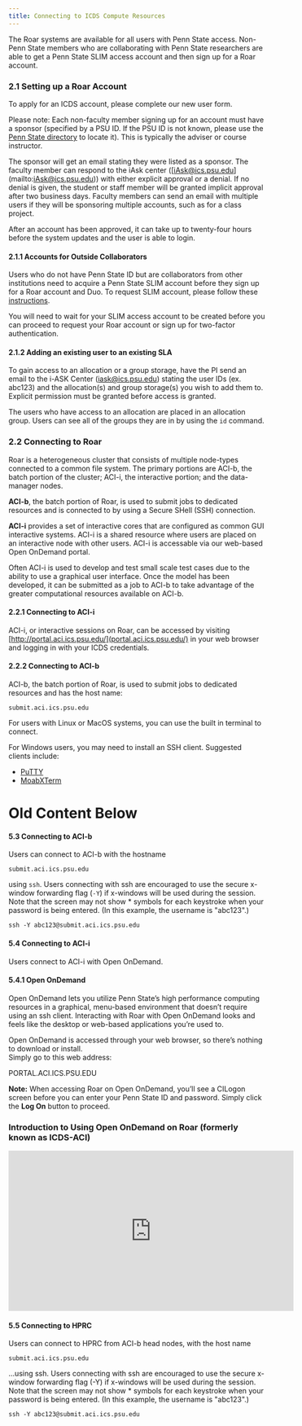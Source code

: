 ```yaml
---
title: Connecting to ICDS Compute Resources
---
```


The Roar systems are available for all users with Penn State access. Non-Penn 
State members who are collaborating with Penn State researchers are able to get 
a Penn State SLIM access account and then sign up for a Roar account.

### 2.1 Setting up a Roar Account

To apply for an ICDS account, please complete our new user form.

Please note: Each non-faculty member signing up for an account must have a 
sponsor (specified by a PSU ID. If the PSU ID is not known, please use the 
[Penn State directory](http://www.work.psu.edu/ldap/) to locate it). This is 
typically the adviser or course instructor.

The sponsor will get an email stating they were listed as a sponsor. The faculty 
member can respond to the iAsk center ([<span class="cmtt-10">iAsk@ics.psu.edu</span>]
(mailto:iAsk@ics.psu.edu)) with either explicit approval or a denial. If no 
denial is given, the student or staff member will be granted implicit approval 
after two business days. Faculty members can send an email with multiple users 
if they will be sponsoring multiple accounts, such as for a class project. 

After an account has been approved, it can take up to twenty-four hours before 
the system updates and the user is able to login.  

#### 2.1.1 Accounts for Outside Collaborators

Users who do not have Penn State ID but are collaborators from other institutions 
need to acquire a Penn State SLIM account before they sign up for a Roar account 
and Duo. To request SLIM account, please follow these [instructions](https://www.icds.psu.edu/computing-services/account-setup/).  

You will need to wait for your SLIM access account to be created before you can 
proceed to request your Roar account or sign up for two-factor authentication.

#### 2.1.2 Adding an existing user to an existing SLA

To gain access to an allocation or a group storage, have the PI send an email 
to the i-ASK Center ([iask@ics.psu.edu](mailto:iask@ics.psu.edu)) stating the 
user IDs (ex. abc123) and the allocation(s) and group storage(s) you wish to add 
them to. Explicit permission must be granted before access is granted.

The users who have access to an allocation are placed in an allocation group. 
Users can see all of the groups they are in by using the `id` command.

### 2.2 Connecting to Roar

Roar is a heterogeneous cluster that consists of multiple node-types connected to 
a common file system. The primary portions are ACI-b, the batch portion of the 
cluster; ACI-i, the interactive portion; and the data-manager nodes.

**ACI-b**, the batch portion of Roar, is used to submit jobs to dedicated resources 
and is connected to by using a Secure SHell (SSH) connection.

**ACI-i** provides a set of interactive cores that are configured as common GUI 
interactive systems. ACI-i is a shared resource where users are placed on an 
interactive node with other users. ACI-i is accessable via our web-based Open 
OnDemand portal.

Often ACI-i is used to develop and test small scale test cases due to the ability to use a graphical user interface. Once the model has been developed, it can be submitted as a job to ACI-b to take advantage of the greater computational resources available on ACI-b.  

#### 2.2.1 Connecting to ACI-i

ACI-i, or interactive sessions on Roar, can be accessed by visiting [http://portal.aci.ics.psu.edu/](portal.aci.ics.psu.edu/) in your web browser and
logging in with your ICDS credentials.

#### 2.2.2 Connecting to ACI-b

ACI-b, the batch portion of Roar, is used to submit jobs to dedicated resources 
and has the host name:

`submit.aci.ics.psu.edu`

For users with Linux or MacOS systems, you can use the built in terminal to connect. 

For Windows users, you may need to install an SSH client. Suggested clients include:
- [PuTTY](https://www.putty.org/)
- [MoabXTerm](https://mobaxterm.mobatek.net/)



# Old Content Below


#### 5.3 Connecting to ACI-b

Users can connect to ACI-b with the hostname

`submit.aci.ics.psu.edu`

using `ssh`. Users  connecting with ssh are encouraged to use the secure x-window forwarding flag (`-Y`) if x-windows will be used during the session. Note that the screen may not show * symbols for each keystroke when your password is being entered. (In this example, the username is "abc123".)

`ssh -Y abc123@submit.aci.ics.psu.edu`

  

#### 5.4 Connecting to ACI-i

Users connect to ACI-i with Open OnDemand.

  

#### 5.4.1 Open OnDemand

Open OnDemand lets you utilize Penn State’s high performance computing resources in a graphical, menu-based environment that doesn’t require using an ssh client. Interacting with Roar with Open OnDemand looks and feels like the desktop or web-based applications you’re used to.

Open OnDemand is accessed through your web browser, so there’s nothing to download or install.  
Simply go to this web address:

PORTAL.ACI.ICS.PSU.EDU

**Note:** When accessing Roar on Open OnDemand, you’ll see a CILogon screen before you can enter your Penn State ID and password. Simply click the **Log On** button to proceed.

### Introduction to Using Open OnDemand on Roar (formerly known as ICDS-ACI)

<iframe loading="lazy" src="https://www.youtube.com/embed/ekiz0o94pwQ" allowfullscreen="allowfullscreen" width="560" height="315" frameborder="0"><span data-mce-type="bookmark" style="display: inline-block; width: 0px; overflow: hidden; line-height: 0;" class="mce_SELRES_start">﻿</span></iframe>

  

#### 5.5 Connecting to HPRC

Users can connect to HPRC from ACI-b head nodes, with the host name

`submit.aci.ics.psu.edu`

…using ssh. Users connecting with ssh are encouraged to use the secure x-window forwarding flag (-Y) if x-windows will be used during the session. Note that the screen may not show * symbols for each keystroke when your password is being entered. (In this example, the username is "abc123".)

`ssh -Y abc123@submit.aci.ics.psu.edu`

  
